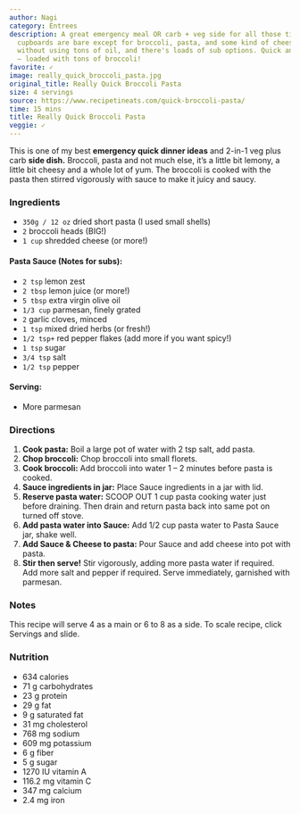 ```yaml
---
author: Nagi
category: Entrees
description: A great emergency meal OR carb + veg side for all those times when your
  cupboards are bare except for broccoli, pasta, and some kind of cheese. It's saucy
  without using tons of oil, and there's loads of sub options. Quick and utterly scrumptious
  – loaded with tons of broccoli!
favorite: ✓
image: really_quick_broccoli_pasta.jpg
original_title: Really Quick Broccoli Pasta
size: 4 servings
source: https://www.recipetineats.com/quick-broccoli-pasta/
time: 15 mins
title: Really Quick Broccoli Pasta
veggie: ✓
---
```

This is one of my best **emergency quick dinner ideas** and 2\-in\-1 veg plus carb **side dish.**  Broccoli, pasta and not much else, it’s a little bit lemony, a little bit cheesy and a whole lot of yum. The broccoli is cooked with the pasta then stirred vigorously with sauce to make it juicy and saucy.

### Ingredients

* `350g / 12 oz` dried short pasta (I used small shells)
* `2` broccoli heads (BIG!)
* `1 cup` shredded cheese (or more!)

#### Pasta Sauce (Notes for subs):

* `2 tsp` lemon zest
* `2 tbsp` lemon juice (or more!)
* `5 tbsp` extra virgin olive oil
* `1/3 cup` parmesan, finely grated
* `2` garlic cloves, minced
* `1 tsp` mixed dried herbs (or fresh!)
* `1/2 tsp+` red pepper flakes (add more if you want spicy!)
* `1 tsp` sugar
* `3/4 tsp` salt
* `1/2 tsp` pepper

#### Serving:

* More parmesan

### Directions

1. **Cook pasta:** Boil a large pot of water with 2 tsp salt, add pasta.
2. **Chop broccoli:** Chop broccoli into small florets.
3. **Cook broccoli:** Add broccoli into water 1 – 2 minutes before pasta is cooked.
4. **Sauce ingredients in jar:** Place Sauce ingredients in a jar with lid.
5. **Reserve pasta water:** SCOOP OUT 1 cup pasta cooking water just before draining. Then drain and return pasta back into same pot on turned off stove.
6. **Add pasta water into Sauce:** Add 1/2 cup pasta water to Pasta Sauce jar, shake well. 
7. **Add Sauce & Cheese to pasta:** Pour Sauce and add cheese into pot with pasta.
8. **Stir then serve!** Stir vigorously, adding more pasta water if required. Add more salt and pepper if required. Serve immediately, garnished with parmesan.

### Notes

This recipe will serve 4 as a main or 6 to 8 as a side. To scale recipe, click Servings and slide.

### Nutrition
  - 634 calories
  - 71 g carbohydrates
  - 23 g protein
  - 29 g fat
  - 9 g saturated fat
  - 31 mg cholesterol
  - 768 mg sodium
  - 609 mg potassium
  - 6 g fiber
  - 5 g sugar
  - 1270 IU vitamin A
  - 116.2 mg vitamin C
  - 347 mg calcium
  - 2.4 mg iron